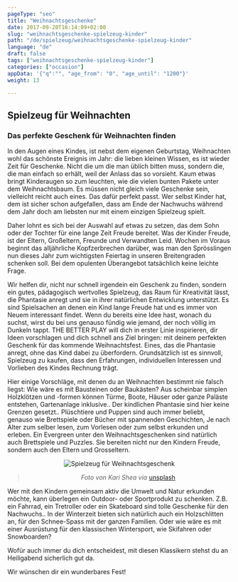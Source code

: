 ```yaml
---
pageType: "seo"
title: "Weihnachtsgeschenke"
date: 2017-09-20T16:14:09+02:00
slug: "weihnachtsgeschenke-spielzeug-kinder"
path: "/de/spielzeug/weihnachtsgeschenke-spielzeug-kinder"
language: "de"
draft: false
tags: ["weihnachtsgeschenke-spielzeug-kinder"]
categories: ["occasion"]
appData: '{"q":"", "age_from": "0", "age_until": "1200"}'
weight: 13

---
```


## Spielzeug für Weihnachten

### Das perfekte Geschenk für Weihnachten finden

In den Augen eines Kindes, ist nebst dem eigenen Geburtstag, Weihnachten wohl das schönste Ereignis im Jahr: die lieben kleinen Wissen, es ist wieder Zeit für Geschenke. Nicht die um die man üblich bitten muss, sondern die, die man einfach so erhält, weil der Anlass das so vorsieht. Kaum etwas bringt Kinderaugen so zum leuchten, wie die vielen bunten Pakete unter dem Weihnachtsbaum. Es müssen nicht gleich viele Geschenke  sein, vielleicht reicht auch eines. Das dafür perfekt passt. Wer selbst Kinder hat, dem ist sicher schon aufgefallen, dass am Ende der Nachwuchs während dem Jahr doch am liebsten nur mit einem einzigen Spielzeug spielt.

Daher lohnt es sich bei der Auswahl auf etwas zu setzen, das dem Sohn oder der Tochter für eine lange Zeit Freude bereitet.
Was der Kinder Freude, ist der Eltern, Großeltern, Freunde und Verwandten Leid. Wochen im Voraus beginnt das alljährliche Kopfzerbrechen darüber, was man den Sprösslingen nun dieses Jahr zum wichtigsten Feiertag in unseren Breitengraden schenken soll. Bei dem opulenten Überangebot tatsächlich keine leichte Frage.

Wir helfen dir, nicht nur schnell irgendein ein Geschenk zu finden, sondern ein gutes, pädagogisch wertvolles Spielzeug, das Raum für Kreativität lässt, die Phantasie anregt und sie in ihrer natürlichen Entwicklung unterstützt. Es sind Spielsachen an denen ein Kind lange Freude hat und es immer von Neuem interessant findet.
Wenn du bereits eine Idee hast, wonach du suchst, wirst du bei uns genauso fündig wie jemand, der noch völlig im Dunkeln tappt. THE BETTER PLAY will dich in erster Linie inspirieren, dir Ideen vorschlagen und dich schnell ans Ziel bringen: mit deinem perfekten Geschenk für das kommende Weihnachtsfest. Eines, das die Phantasie anregt, ohne das Kind dabei zu überfordern. Grundsätzlich ist es sinnvoll, Spielzeug zu kaufen, dass den Erfahrungen, individuellen Interessen und Vorlieben des Kindes Rechnung trägt.

Hier einige Vorschläge, mit denen du an Weihnachten bestimmt nie falsch liegst: Wie wäre es mit Bausteinen oder Baukästen? Aus scheinbar simplen Holzklötzen und -formen können Türme, Boote, Häuser oder ganze Paläste entstehen, Gartenanlage inklusive.. Der kindlichen Phantasie sind hier keine Grenzen gesetzt.. Plüschtiere und Puppen sind auch immer beliebt, genauso wie Brettspiele oder Bücher mit spannenden Geschichten, Je nach Alter zum selber lesen, zum Vorlesen oder zum selbst erkunden und erleben. Ein Evergreen unter den Weihnachtsgeschenken sind natürlich auch Brettspiele und Puzzles. Sie bereiten nicht nur den Kindern Freude, sondern auch den Eltern und Grosseltern.

<div style="text-align:center">
<img src="https://d33wubrfki0l68.cloudfront.net/70e732e7907dcd58ee12076f961713fbdf1282b2/6123a/images/spielzeug-weihnachtsgeschenk.jpg" alt="Spielzeug für Weihnachtsgeschenk" />
 <blockquote>
  <p><em>Foto von Kari Shea via</em> <a href="https://unsplash.com/photos/VfWkdMue5Jc">unsplash</a></p>
</blockquote>
</div>

Wer mit den Kindern gemeinsam aktiv die Umwelt und Natur erkunden möchte, kann überlegen ein Outdoor- oder Sportprodukt zu schenken. Z.B. ein Fahrrad, ein Tretroller oder ein Skateboard sind tolle Geschenke für den Nachwuchs.. In der Winterzeit bieten sich natürlich auch ein Holzschlitten an, für den Schnee-Spass mit der ganzen Familien. Oder wie wäre es mit einer Ausrüstung für den klassischen Wintersport, wie Skifahren oder Snowboarden?

Wofür auch immer du dich entscheidest, mit diesen Klassikern stehst du an Heiligabend sicherlich gut da.

Wir wünschen dir ein wunderbares Fest!

